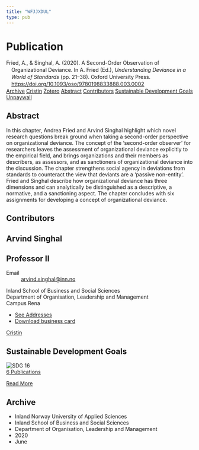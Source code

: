 ```yaml
---
title: "WFJJXDUL"
type: pub
---
```

<h1>Publication</h1>
<article id="csl-bib-container-WFJJXDUL" class="csl-bib-container">
  <div class="csl-bib-body" style="line-height: 1.35; padding-left: 1em; text-indent:-1em;">
  <div class="csl-entry">Fried, A., &amp; Singhal, A. (2020). A Second-Order Observation of Organizational Deviance. In A. Fried (Ed.), <i>Understanding Deviance in a World of Standards</i> (pp. 21&#x2013;38). Oxford University Press. <a href="https://doi.org/10.1093/oso/9780198833888.003.0002">https://doi.org/10.1093/oso/9780198833888.003.0002</a></div>
</div>
  <div class="csl-bib-buttons">
    <a href="#taxonomy-article-WFJJXDUL" class="csl-bib-button">Archive</a>
    <a href="https://app.cristin.no/results/show.jsf?id=1813759" alt="Cristin URL" class="csl-bib-button">Cristin</a>
    <a href="http://zotero.org/groups/5402882/items/WFJJXDUL" alt="Zotero URL" class="csl-bib-button">Zotero</a>
    <a href="#abstract-article-WFJJXDUL" class="csl-bib-button">Abstract</a>
    <a href="#contributors-article-WFJJXDUL" class="csl-bib-button">Contributors</a>
    <a href="#sdg-article-WFJJXDUL" class="csl-bib-button">Sustainable Development Goals</a>
    <a href="https://doi.org/10.1093/oso/9780198833888.003.0002" class="csl-bib-button">Unpaywall</a>
  </div>
  <div id="csl-bib-meta-container-WFJJXDUL"></div>
</article>
<div id="csl-bib-meta-WFJJXDUL" class="csl-bib-meta">
  <article id="abstract-article-WFJJXDUL" class="abstract-article">
    <h1>Abstract</h1>
    In this chapter, Andrea Fried and Arvind Singhal highlight which novel research questions break ground when taking a second-order perspective on organizational deviance. The concept of the ‘second-order observer’ for researchers leaves the assessment of organizational deviance explicitly to the empirical field, and brings organizations and their members as describers, as assessors, and as sanctioners of organizational deviance into the discussion. The chapter strengthens social agency in deviations from standards to counteract the view that deviants are a ‘passive non-entity’. Fried and Singhal describe how organizational deviance has three dimensions and can analytically be distinguished as a descriptive, a normative, and a sanctioning aspect. The chapter concludes with six assignments for developing a concept of organizational deviance.
  </article>
  <article id="contributors-article-WFJJXDUL" class="contributors-article">
    <h1>Contributors</h1>
    <div class="personas"> <div class="vrtx-hinn-person-card"> <div class="photo"> <i class="lar la-user-circle missing-person"></i> </div> <div class="info"> <hgroup><h1>Arvind Singhal</h1> <h2>Professor II</h2> </hgroup><dl> <dt>Email</dt> <dd> <a href="mailto:arvind.singhal@inn.no">arvind.singhal@inn.no</a> </dd> </dl> <p> Inland School of Business and Social Sciences<br> Department of Organisation, Leadership and Management<br> Campus Rena </p> <ul class="vrtx-hinn-links"> <li><a href="https://www.inn.no/english/find-an-employee/arvind-singhal.html#vrtx-hinn-addresses">See Addresses</a></li> <li><a href="https://www.inn.no/english/find-an-employee/arvind-singhal.html?vrtx=vcf">Download business card</a></li> </ul> </div> </div> <a href="https://app.cristin.no/persons/show.jsf?id=863653" alt="Cristin URL" class="personas-cristin">Cristin</a> </div>
  </article>
  <article id="sdg-article-WFJJXDUL" class="sdg-article">
    <h1>Sustainable Development Goals</h1>
    <div class="sdg-container"><div id="sdg16" class="sdg"> <img src="{{< params subfolder >}}images/sdg/sdg16_en.png" class="image" alt="SDG 16"> <div class="sdg-overlay"> <a href="{{< params subfolder >}}en/archive/?sdg=16#archive" class="sdg-publication-count"><span>6</span> Publications</a> <p><a href="https://sdgs.un.org/goals/goal16" class="sdg-read-more">Read More</a></p> </div> </div></div>
  </article>
  <article id="taxonomy-article-WFJJXDUL" class="taxonomy-article">
    <h1>Archive</h1>
    <ul>
      <li>Inland Norway University of Applied Sciences</li>
      <li>Inland School of Business and Social Sciences</li>
      <li>Department of Organisation, Leadership and Management</li>
      <li>2020</li>
      <li>June</li>
    </ul>
  </article>
</div>
